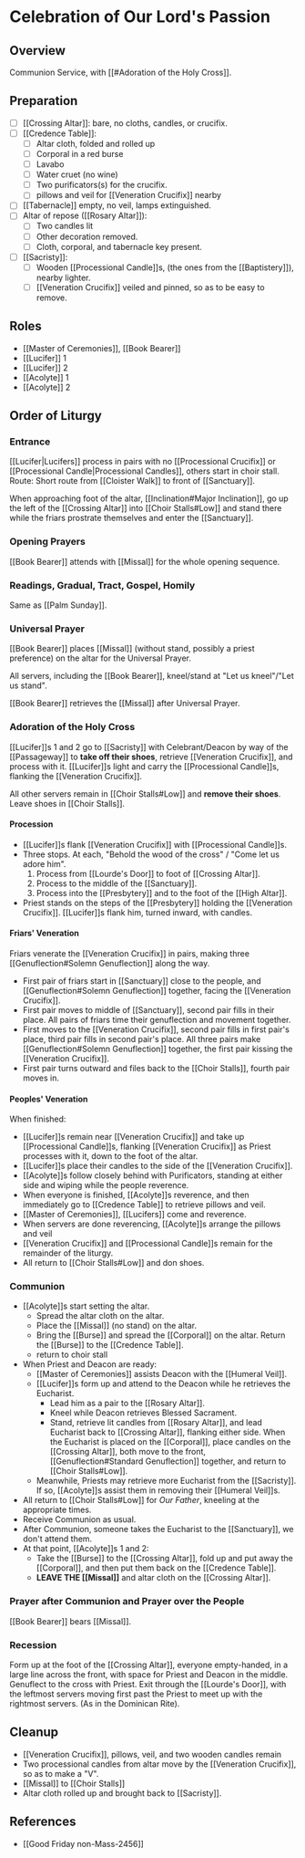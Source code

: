 # Celebration of Our Lord's Passion

## Overview
Communion Service, with [[#Adoration of the Holy Cross]].

## Preparation
- [ ] [[Crossing Altar]]: bare, no cloths, candles, or crucifix.
- [ ] [[Credence Table]]:
	- [ ] Altar cloth, folded and rolled up
	- [ ] Corporal in a red burse
	- [ ] Lavabo
	- [ ] Water cruet (no wine)
	- [ ] Two purificators(s) for the crucifix.
	- [ ] pillows and veil for [[Veneration Crucifix]] nearby
- [ ] [[Tabernacle]] empty, no veil, lamps extinguished.
- [ ] Altar of repose ([[Rosary Altar]]):
	- [ ] Two candles lit
	- [ ] Other decoration removed.
	- [ ] Cloth, corporal, and tabernacle key present.
- [ ] [[Sacristy]]:
	- [ ] Wooden [[Processional Candle]]s, (the ones from the [[Baptistery]]), nearby lighter.
	- [ ] [[Veneration Crucifix]] veiled and pinned, so as to be easy to remove.

## Roles
- [[Master of Ceremonies]], [[Book Bearer]]
- [[Lucifer]] 1
- [[Lucifer]] 2
- [[Acolyte]] 1
- [[Acolyte]] 2

## Order of Liturgy

### Entrance
[[Lucifer|Lucifers]] process in pairs with no [[Processional Crucifix]] or [[Processional Candle|Processional Candles]], others start in choir stall. Route: Short route from [[Cloister Walk]] to front of [[Sanctuary]].

When approaching foot of the altar, [[Inclination#Major Inclination]], go up the left of the [[Crossing Altar]] into [[Choir Stalls#Low]] and stand there while the friars prostrate themselves and enter the [[Sanctuary]].

### Opening Prayers
[[Book Bearer]] attends with [[Missal]] for the whole opening sequence.

### Readings, Gradual, Tract, Gospel, Homily
Same as [[Palm Sunday]].

### Universal Prayer
[[Book Bearer]] places [[Missal]] (without stand, possibly a priest preference) on the altar for the Universal Prayer.

All servers, including the [[Book Bearer]], kneel/stand at "Let us kneel"/"Let us stand".

[[Book Bearer]] retrieves the [[Missal]] after Universal Prayer.

### Adoration of the Holy Cross
[[Lucifer]]s 1 and 2 go to [[Sacristy]] with Celebrant/Deacon by way of the [[Passageway]] to **take off their shoes**, retrieve [[Veneration Crucifix]], and process with it. [[Lucifer]]s light and carry the [[Processional Candle]]s, flanking the [[Veneration Crucifix]].

All other servers remain in [[Choir Stalls#Low]] and **remove their shoes**. Leave shoes in [[Choir Stalls]].

#### Procession
- [[Lucifer]]s flank [[Veneration Crucifix]] with [[Processional Candle]]s.
- Three stops. At each, "Behold the wood of the cross" / "Come let us adore him".
	1. Process from [[Lourde's Door]] to foot of [[Crossing Altar]].
	2. Process to the middle of the [[Sanctuary]].
	3. Process into the [[Presbytery]] and to the foot of the [[High Altar]].
- Priest stands on the steps of the [[Presbytery]] holding the [[Veneration Crucifix]]. [[Lucifer]]s flank him, turned inward, with candles.

#### Friars' Veneration
Friars venerate the [[Veneration Crucifix]] in pairs, making three [[Genuflection#Solemn Genuflection]] along the way.

- First pair of friars start in [[Sanctuary]] close to the people, and [[Genuflection#Solemn Genuflection]] together, facing the [[Veneration Crucifix]].
- First pair moves to middle of [[Sanctuary]], second pair fills in their place. All pairs of friars time their genuflection and movement together.
- First moves to the [[Veneration Crucifix]], second pair fills in first pair's place, third pair fills in second pair's place. All three pairs make [[Genuflection#Solemn Genuflection]] together, the first pair kissing the [[Veneration Crucifix]].
- First pair turns outward and files back to the [[Choir Stalls]], fourth pair moves in.

#### Peoples' Veneration
When finished:

- [[Lucifer]]s remain near [[Veneration Crucifix]] and take up [[Processional Candle]]s, flanking [[Veneration Crucifix]] as Priest processes with it, down to the foot of the altar.
- [[Lucifer]]s place their candles to the side of the [[Veneration Crucifix]].
- [[Acolyte]]s follow closely behind with Purificators, standing at either side and wiping while the people reverence.
- When everyone is finished, [[Acolyte]]s reverence, and then immediately go to [[Credence Table]] to retrieve pillows and veil.
- [[Master of Ceremonies]], [[Lucifers]] come and reverence.
- When servers are done reverencing, [[Acolyte]]s arrange the pillows and veil
- [[Veneration Crucifix]] and [[Processional Candle]]s remain for the remainder of the liturgy.
- All return to [[Choir Stalls#Low]] and don shoes.

### Communion
- [[Acolyte]]s start setting the altar.
	- Spread the altar cloth on the altar.
	- Place the [[Missal]] (no stand) on the altar.
	- Bring the [[Burse]] and spread the [[Corporal]] on the altar. Return the [[Burse]] to the [[Credence Table]].
	- return to choir stall
- When Priest and Deacon are ready:
	- [[Master of Ceremonies]] assists Deacon with the [[Humeral Veil]].
	- [[Lucifer]]s form up and attend to the Deacon while he retrieves the Eucharist.
		- Lead him as a pair to the [[Rosary Altar]].
		- Kneel while Deacon retrieves Blessed Sacrament.
		- Stand, retrieve lit candles from [[Rosary Altar]], and lead Eucharist back to [[Crossing Altar]], flanking either side. When the Eucharist is placed on the [[Corporal]], place candles on the [[Crossing Altar]], both move to the front, [[Genuflection#Standard Genuflection]] together, and return to [[Choir Stalls#Low]].
	- Meanwhile, Priests may retrieve more Eucharist from the [[Sacristy]]. If so, [[Acolyte]]s assist them in removing their [[Humeral Veil]]s.
- All return to [[Choir Stalls#Low]] for _Our Father_, kneeling at the appropriate times.
- Receive Communion as usual.
- After Communion, someone takes the Eucharist to the [[Sanctuary]], we don't attend them.
- At that point, [[Acolyte]]s 1 and 2:
	- Take the [[Burse]] to the [[Crossing Altar]], fold up and put away the [[Corporal]], and then put them back on the [[Credence Table]].
	- **LEAVE THE [[Missal]]** and altar cloth on the [[Crossing Altar]].

### Prayer after Communion and Prayer over the People
[[Book Bearer]] bears [[Missal]].

### Recession
Form up at the foot of the [[Crossing Altar]], everyone empty-handed, in a large line across the front, with space for Priest and Deacon in the middle. Genuflect to the cross with Priest. Exit through the [[Lourde's Door]], with the leftmost servers moving first past the Priest to meet up with the rightmost servers. (As in the Dominican Rite).

## Cleanup
- [[Veneration Crucifix]], pillows, veil, and two wooden candles remain
- Two processional candles from altar move by the [[Veneration Crucifix]], so as to make a "V".
- [[Missal]] to [[Choir Stalls]]
- Altar cloth rolled up and brought back to [[Sacristy]].

## References
- [[Good Friday non-Mass-2456]]
